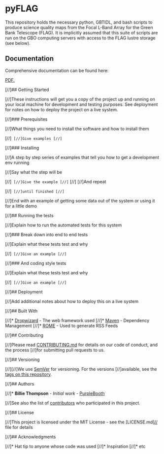 # pyFLAG

This repository holds the necessary python, GBTIDL, and bash scripts to produce science quality maps from the Focal L-Band Array for the Green Bank Telescope (FLAG). It is implicitly assumed that this suite of scripts are run on the GBO computing servers with access to the FLAG lustre storage (see below). 

## Documentation

Comprehensive documentation can be found here:

<a href="https://github.com/nipingel/pyFLAG/blob/master/docs/pyFLAG_doc.pdf" target="_blank">PDF.</a>

[//]## Getting Started

[//]These instructions will get you a copy of the project up and running on your local machine for development and testing purposes. See deployment for notes on how to deploy the project on a live system.


[//]### Prerequisites

[//]What things you need to install the software and how to install them

[//]```
[//]Give examples
[//]```

[//]### Installing

[//]A step by step series of examples that tell you how to get a development env running

[//]Say what the step will be

[//]```
[//]Give the example
[//]```
[//]
[//]And repeat

[//]```
[//]until finished
[//]```

[//]End with an example of getting some data out of the system or using it for a little demo

[//]## Running the tests

[//]Explain how to run the automated tests for this system

[//]### Break down into end to end tests

[//]Explain what these tests test and why

[//]```
[//]Give an example
[//]```

[//]### And coding style tests

[//]Explain what these tests test and why

[//]```
[//]Give an example
[//]```

[//]## Deployment

[//]Add additional notes about how to deploy this on a live system

[//]## Built With

[//]* [Dropwizard](http://www.dropwizard.io/1.0.2/docs/) - The web framework used
[//]* [Maven](https://maven.apache.org/) - Dependency Management
[//]* [ROME](https://rometools.github.io/rome/) - Used to generate RSS Feeds

[//]## Contributing

[//]Please read [CONTRIBUTING.md](https://gist.github.com/PurpleBooth/[//]b24679402957c63ec426) for details on our code of conduct, and the process [//]for submitting pull requests to us.

[//]## Versioning

[//][//]We use [SemVer](http://semver.org/) for versioning. For the versions [//]available, see the [tags on this repository](https://github.com/your/[//]project/tags). 

[//]## Authors

[//]* **Billie Thompson** - *Initial work* - [PurpleBooth](https://[//]github.com/PurpleBooth)

[//]See also the list of [contributors](https://github.com/your/project/[//]contributors) who participated in this project.

[//]## License

[//]This project is licensed under the MIT License - see the [LICENSE.md][//](LICENSE.md) file for details

[//]## Acknowledgments

[//]* Hat tip to anyone whose code was used
[//]* Inspiration
[//]* etc
